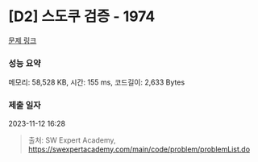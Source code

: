 # [D2] 스도쿠 검증 - 1974 

[문제 링크](https://swexpertacademy.com/main/code/problem/problemDetail.do?contestProbId=AV5Psz16AYEDFAUq) 

### 성능 요약

메모리: 58,528 KB, 시간: 155 ms, 코드길이: 2,633 Bytes

### 제출 일자

2023-11-12 16:28



> 출처: SW Expert Academy, https://swexpertacademy.com/main/code/problem/problemList.do
